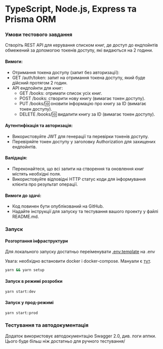 # TypeScript, Node.js, Express та Prisma ORM

### Умови тестового завдання

Створіть REST API для керування списком книг, де доступ до ендпойнтів обмежений за допомогою токенів доступу, які видаються на 2 години.

#### Вимоги:
* Отримання токена доступу (запит без авторизації):
* GET /auth/token: запит на отримання токена доступу, який буде дійсний протягом 2 годин.
* API ендпойнти для книг:
  * GET /books: отримати список усіх книг.
  * POST /books: створити нову книгу (вимагає токен доступу).
  * PUT /books/:id: оновити інформацію про книгу за ID (вимагає токен доступу).
  * DELETE /books/:id: видалити книгу за ID (вимагає токен доступу).

#### Аутентифікація та авторизація:
  * Використовуйте JWT для генерації та перевірки токенів доступу.
  * Перевіряйте токен доступу у заголовку Authorization для захищених ендпойнтів.
#### Валідація:
  * Переконайтеся, що всі запити на створення та оновлення книг містять необхідні поля.
  * Використовуйте відповідні HTTP статус коди для інформування клієнта про результат операції. 
#### Вимоги до здачі:
  * Код повинен бути опублікований на GitHub.
  * Надайте інструкції для запуску та тестування вашого проекту у файлі README.md.

### Запуск
#### Розгортання інфраструктури
Для локального запуску достатньо переіменувати [.env.template](.env.template) на .env

Увага: необхідно встановити docker і docker-compose. Мануали є [тут](https://docs.docker.com/compose/install/).
```bash
yarn && yarn setup
```
#### Запуск в режимі розробки
```bash
yarn start:dev
```
#### Запуск у прод-режимі
```bash
yarn start:prod
```

### Тестування та автодокументація
Додаток використовує автодокументацію Swagger 2.0, див. логи аппки. 
Цього буде більш ніж достатньо для ручного тестування/